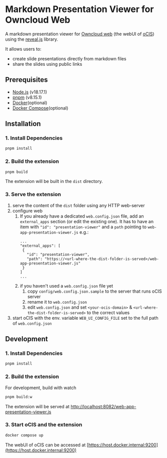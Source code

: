 # Markdown Presentation Viewer for Owncloud Web

A markdown presentation viewer for [Owncloud web](https://github.com/owncloud/web/) (the webUI of [oCIS](https://github.com/owncloud/ocis/)) using the [reveal.js](https://revealjs.com/) library.

It allows users to:
- create slide presentations directly from markdown files
- share the slides using public links

## Prerequisites
- [Node.js](https://nodejs.org/en/) (v18.17.1)
- [pnpm](https://pnpm.io/) (v8.15.1)
- [Docker](https://www.docker.com/)(optional)
- [Docker Compose](https://docs.docker.com/compose/)(optional)

## Installation
### 1. Install Dependencies
```bash
pnpm install
```

### 2. Build the extension
```bash
pnpm build
```
The extension will be built in the `dist` directory.

### 3. Serve the extension
1. serve the content of the `dist` folder using any HTTP web-server
2. configure web
   1. If you already have a dedicated `web.config.json` file, add an `external_apps` section (or edit the existing one). It has to have an item with `"id": "presentation-viewer"` and a `path` pointing to `web-app-presentation-viewer.js` e.g.:
      ```
      ...
      "external_apps": [
       {
         "id": "presentation-viewer",
         "path": "https://<url-where-the-dist-folder-is-served>/web-app-presentation-viewer.js"
       }
      ]
      ...
      ```
   2. if you haven't used a `web.config.json` file yet
      1. copy `config/web.config.json.sample` to the server that runs oCIS server
      2. rename it to `web.config.json`
      3. edit `web.config.json` and set `<your-ocis-domain>` & `<url-where-the-dist-folder-is-served>` to the correct values
3. start oCIS with the env. variable `WEB_UI_CONFIG_FILE` set to the full path of `web.config.json`

## Development

### 1. Install Dependencies
```bash
pnpm install
```

### 2. Build the extension

For development, build with watch
```bash
pnpm build:w
```
The extension will be served at [http://localhost:8082/web-app-presentation-viewer.js](http://localhost:8082/web-app-presentation-viewer.js)

### 3. Start oCIS and the extension
```bash
docker compose up
```

The webUI of oCIS can be accessed at [https://host.docker.internal:9200](https://host.docker.internal:9200)
